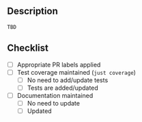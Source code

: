## Description

`TBD`

## Checklist

- [ ] Appropriate PR labels applied
- [ ] Test coverage maintained (`just coverage`)
  - [ ] No need to add/update tests
  - [ ] Tests are added/updated
- [ ] Documentation maintained
  - [ ] No need to update
  - [ ] Updated
